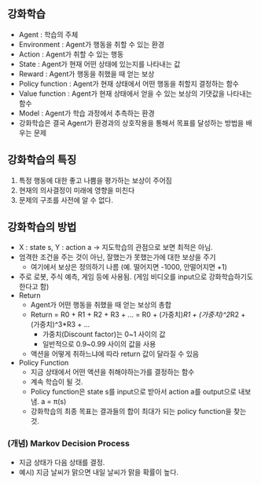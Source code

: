 ## 강화학습
* Agent : 학습의 주체
* Environment : Agent가 행동을 취할 수 있는 환경
* Action : Agent가 취할 수 있는 행동
* State : Agent가 현재 어떤 상태에 있는지를 나타내는 값
* Reward : Agent가 행동을 취했을 때 얻는 보상
* Policy function : Agent가 현재 상태에서 어떤 행동을 취할지 결정하는 함수
* Value function : Agent가 현재 상태에서 얻을 수 있는 보상의 기댓값을 나타내는 함수
* Model : Agent가 학습 과정에서 추측하는 환경
* 강화학습은 결국 Agent가 환경과의 상호작용을 통해서 목표를 달성하는 방법을 배우는 문제

## 강화학습의 특징
1. 특정 행동에 대한 좋고 나쁨을 평가하는 보상이 주어짐
2. 현재의 의사결정이 미래에 영향을 미친다
3. 문제의 구조를 사전에 알 수 없다.

## 강화학습의 방법
* X : state s, Y : action a -> 지도학습의 관점으로 보면 최적은 아님.
* 엄격한 조건을 주는 것이 아닌, 잘했는가 못했는가에 대한 보상을 주기
    * 여기에서 보상은 정의하기 나름 (예. 떨어지면 -1000, 안떨어지면 +1)
* 주로 로봇, 주식 예측, 게임 등에 사용됨. (게임 비디오를 input으로 강화학습하기도 한다고 함)
* Return
    * Agent가 어떤 행동을 취했을 때 얻는 보상의 총합
    * Return = R0 + R1 + R2 + R3 + ... = R0 + (가중치)*R1 + (가중치)^2*R2 + (가중치)^3*R3 + ... 
        * 가중치(Discount factor)는 0~1 사이의 값
        * 일반적으로 0.9~0.99 사이의 값을 사용
    * 액션을 어떻게 취하느냐에 따라 return 값이 달라질 수 있음
* Policy Function
    * 지금 상태에서 어떤 액션을 취해야하는가를 결정하는 함수 
    * 계속 학습이 될 것.
    * Policy function은 state s를 input으로 받아서 action a를 output으로 내보냄. a = π(s)
    * 강화학습의 최종 목표는 결과들의 합이 최대가 되는 policy function을 찾는 것.

### (개념) Markov Decision Process
* 지금 상태가 다음 상태를 결정.
* 예시) 지금 날씨가 맑으면 내일 날씨가 맑을 확률이 높다.